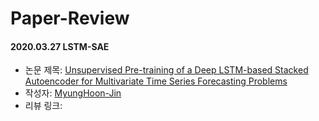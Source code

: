 # Paper-Review

#### 2020.03.27 LSTM-SAE

- 논문 제목: [Unsupervised Pre-training of a Deep LSTM-based Stacked Autoencoder for Multivariate Time Series Forecasting Problems
](https://www.nature.com/articles/s41598-019-55320-6#citeas)
- 작성자: [MyungHoon-Jin](https://github.com/jinmang2)
- 리뷰 링크:
